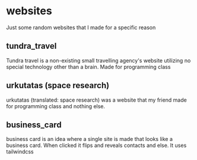 # websites
Just some random websites that I made for a specific reason

## tundra_travel
Tundra travel is a non-existing small travelling agency's website utilizing no special technology other than a brain. Made for programming class

## urkutatas (space research)
urkutatas (translated: space research) was a website that my friend made for programming class and nothing else.

## business_card
business card is an idea where a single site is made that looks like a business card. When clicked it flips and reveals contacts and else. It uses tailwindcss 


